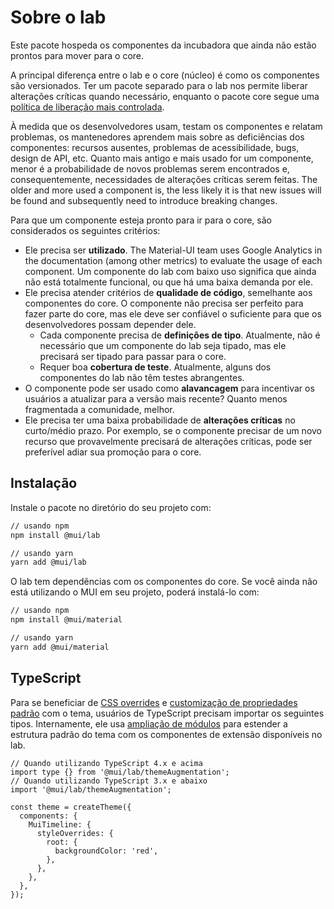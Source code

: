 # Sobre o lab

<p class="description">Este pacote hospeda os componentes da incubadora que ainda não estão prontos para mover para o core.</p>

A principal diferença entre o lab e o core (núcleo) é como os componentes são versionados. Ter um pacote separado para o lab nos permite liberar alterações críticas quando necessário, enquanto o pacote core segue uma [política de liberação mais controlada](https://mui.com/versions/#release-frequency).

À medida que os desenvolvedores usam, testam os componentes e relatam problemas, os mantenedores aprendem mais sobre as deficiências dos componentes: recursos ausentes, problemas de acessibilidade, bugs, design de API, etc. Quanto mais antigo e mais usado for um componente, menor é a probabilidade de novos problemas serem encontrados e, consequentemente, necessidades de alterações críticas serem feitas. The older and more used a component is, the less likely it is that new issues will be found and subsequently need to introduce breaking changes.

Para que um componente esteja pronto para ir para o core, são considerados os seguintes critérios:

- Ele precisa ser **utilizado**. The Material-UI team uses Google Analytics in the documentation (among other metrics) to evaluate the usage of each component. Um componente do lab com baixo uso significa que ainda não está totalmente funcional, ou que há uma baixa demanda por ele.
- Ele precisa atender critérios de **qualidade de código**, semelhante aos componentes do core. O componente não precisa ser perfeito para fazer parte do core, mas ele deve ser confiável o suficiente para que os desenvolvedores possam depender dele.
  - Cada componente precisa de **definições de tipo**. Atualmente, não é necessário que um componente do lab seja tipado, mas ele precisará ser tipado para passar para o core.
  - Requer boa **cobertura de teste**. Atualmente, alguns dos componentes do lab não têm testes abrangentes.
- O componente pode ser usado como **alavancagem** para incentivar os usuários a atualizar para a versão mais recente? Quanto menos fragmentada a comunidade, melhor.
- Ele precisa ter uma baixa probabilidade de **alterações críticas** no curto/médio prazo. Por exemplo, se o componente precisar de um novo recurso que provavelmente precisará de alterações críticas, pode ser preferível adiar sua promoção para o core.

## Instalação

Instale o pacote no diretório do seu projeto com:

```sh
// usando npm
npm install @mui/lab

// usando yarn
yarn add @mui/lab
```

O lab tem dependências com os componentes do core. Se você ainda não está utilizando o MUI em seu projeto, poderá instalá-lo com:

```sh
// usando npm
npm install @mui/material

// usando yarn
yarn add @mui/material
```

## TypeScript

Para se beneficiar de [CSS overrides](/customization/theme-components/#global-style-overrides) e [customização de propriedades padrão](/customization/theme-components/#default-props) com o tema, usuários de TypeScript precisam importar os seguintes tipos. Internamente, ele usa [ampliação de módulos](/guides/typescript/#customization-of-theme) para estender a estrutura padrão do tema com os componentes de extensão disponíveis no lab.

```tsx
// Quando utilizando TypeScript 4.x e acima
import type {} from '@mui/lab/themeAugmentation';
// Quando utilizando TypeScript 3.x e abaixo
import '@mui/lab/themeAugmentation';

const theme = createTheme({
  components: {
    MuiTimeline: {
      styleOverrides: {
        root: {
          backgroundColor: 'red',
        },
      },
    },
  },
});
```
